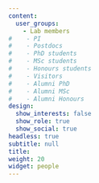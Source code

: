 ```yaml
---
content:
  user_groups:
    - Lab members
#    - PI
#    - Postdocs
#    - PhD students
#    - MSc students
#    - Honours students
#    - Visitors
#    - Alumni PhD
#    - Alumni MSc
#    - Alumni Honours
design:
  show_interests: false
  show_role: true
  show_social: true
headless: true
subtitle: null
title: 
weight: 20
widget: people
---
```

